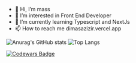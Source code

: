 - 👋 Hi, I’m mass
- 👀 I’m interested in Front End Developer
- 🌱 I’m currently learning Typescript and NextJs
- 📫 How to reach me dimasazizir.vercel.app

![Anurag's GitHub stats](https://github-readme-stats.vercel.app/api?username=dmzazz&show_icons=true&theme=dark)
![Top Langs](https://github-readme-stats.vercel.app/api/top-langs/?username=dmzazz&layout=compact&theme=dark)

[![Codewars Badge](https://www.codewars.com/users/dmzazz/badges/large)](https://www.codewars.com/users/dmzazz)
<!---
dmzazz/dmzazz is a ✨ special ✨ repository because its `README.md` (this file) appears on your GitHub profile.
You can click the Preview link to take a look at your changes.
--->

